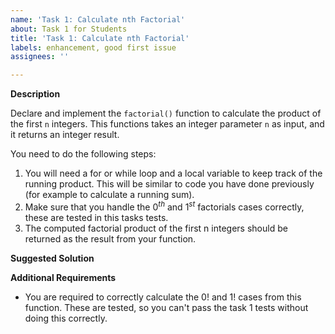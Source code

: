 ```yaml
---
name: 'Task 1: Calculate nth Factorial'
about: Task 1 for Students
title: 'Task 1: Calculate nth Factorial'
labels: enhancement, good first issue
assignees: ''

---
```


**Description**

Declare and implement the `factorial()` function to calculate the
product of the first `n` integers.  This functions takes an integer
parameter `n` as input, and it returns an integer result.

You need to do the following steps:

1. You will need a for or while loop and a local variable to keep track of the
   running product.  This will be similar to code you have done
   previously (for example to calculate a running sum).
2. Make sure that you handle the $0^{th}$ and $1^{st}$ factorials
   cases correctly, these are tested in this tasks tests.
2. The computed factorial product of the first n integers should be
   returned as the result from your function.

**Suggested Solution**

**Additional Requirements**

- You are required to correctly calculate the 0! and 1! cases from this
  function.  These are tested, so you can't pass the task 1 tests without
  doing this correctly.
